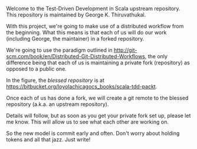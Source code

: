 Welcome to the Test-Driven Development in Scala upstream repository.
This repository is maintained by George K. Thiruvathukal.

With this project, we're going to make use of a distributed workflow from the beginning. What this
means is that each of us will do our work (including George, the maintainer) in a forked repository.

We're going to use the paradigm outlined in
http://git-scm.com/book/en/Distributed-Git-Distributed-Workflows, the only difference being that 
each of us is maintaining a private fork (repository) as opposed to a public one.

In the figure, the *blessed repository* is at https://bitbucket.org/loyolachicagocs_books/scala-tdd-packt.

Once each of us has done a fork, we will create a git remote to the blessed repository (a.k.a. an
upstream repository).

Details will follow, but as soon as you get your private fork set up, please let me know. This will
allow us to see what each other are working on. 

So the new model is commit early and often. Don't worry about holding tokens and all that jazz. Just
write!